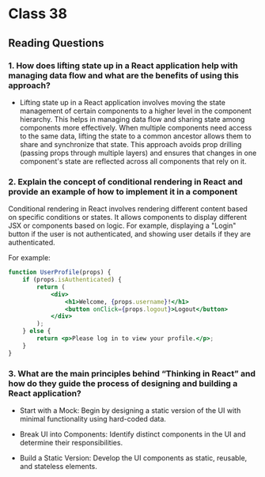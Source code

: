 # Class 38

## Reading  Questions

### 1. How does lifting state up in a React application help with managing data flow and what are the benefits of using this approach?

* Lifting state up in a React application involves moving the state management of certain components to a higher level in the component hierarchy. This helps in managing data flow and sharing state among components more effectively. When multiple components need access to the same data, lifting the state to a common ancestor allows them to share and synchronize that state. This approach avoids prop drilling (passing props through multiple layers) and ensures that changes in one component's state are reflected across all components that rely on it.

### 2. Explain the concept of conditional rendering in React and provide an example of how to implement it in a component

Conditional rendering in React involves rendering different content based on specific conditions or states. It allows components to display different JSX or components based on logic. For example, displaying a "Login" button if the user is not authenticated, and showing user details if they are authenticated.

 For example:

```jsx
function UserProfile(props) {
    if (props.isAuthenticated) {
        return (
            <div>
                <h1>Welcome, {props.username}!</h1>
                <button onClick={props.logout}>Logout</button>
            </div>
        );
    } else {
        return <p>Please log in to view your profile.</p>;
    }
}
```

### 3. What are the main principles behind “Thinking in React” and how do they guide the process of designing and building a React application?

* Start with a Mock: Begin by designing a static version of the UI with minimal functionality using hard-coded data.

* Break UI into Components: Identify distinct components in the UI and determine their responsibilities.

* Build a Static Version: Develop the UI components as static, reusable, and stateless elements.
